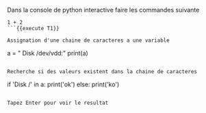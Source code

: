 
Dans la console de python interactive faire les commandes suivante 
```
1 + 2 
```{{execute T1}}

Assignation d'une chaine de caracteres a une variable
```
a = " Disk /dev/vdd:"
print(a)
```{{execute T1}}

Recherche si des valeurs existent dans la chaine de caracteres
```
if 'Disk /' in a: 
    print('ok')
else:
    print('ko')

```{{ execute T1 }}

Tapez Enter pour voir le resultat